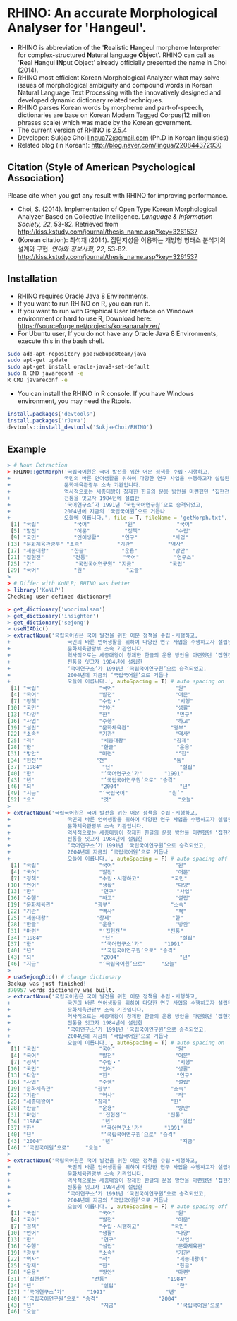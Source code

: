 # RHINO: An accurate Morphological Analyser for 'Hangeul'.
- RHINO is abbreviation of the '**R**ealistic **H**angeul morpheme **I**nterpreter for complex-structured **N**atural language **O**bject'. RHINO can call as '**R**eal **H**angul **IN**put **O**bject' already officially presented the name in Choi (2014).
- RHINO most efficient Korean Morphological Analyzer what may solve issues of morphological ambiguity and compound words in Korean Natural Language Text Processing with the innovatively designed and developed dynamic dictionary related techniques.
- RHINO parses Korean words by morpheme and part-of-speech, dictionaries are base on Korean Modern Tagged Corpus(12 million phrases scale) which was made by the Korean government.
- The current version of RHINO is 2.5.4
- Developer: Sukjae Choi <lingua72@gmail.com> (Ph.D in Korean linguistics)
- Related blog (in Korean): http://blog.naver.com/lingua/220844372930

## Citation (Style of American Psychological Association)
Please cite when you got any result with RHINO for improving performance. 
- Choi, S. (2014). Implementation of Open Type Korean Morphological
Analyzer Based on Collective Intelligence. *Language & Information Society, 22*, 53-82. Retrieved from http://kiss.kstudy.com/journal/thesis_name.asp?key=3261537
- (Korean citation): 최석재 (2014). 집단지성을 이용하는 개방형 형태소 분석기의 설계와 구현. *언어와 정보사회, 22*, 53-82. http://kiss.kstudy.com/journal/thesis_name.asp?key=3261537

## Installation
- RHINO requires Oracle Java 8 Environments.
- If you want to run RHINO on R, you can run it.
- If you want to run with Graphical User Interface on Windows environment or hard to use R, Download here: https://sourceforge.net/projects/koreananalyzer/
- For Ubuntu user, If you do not have any Oracle Java 8 Environments, execute this in the bash shell.
```BASH
sudo add-apt-repository ppa:webupd8team/java
sudo apt-get update
sudo apt-get install oracle-java8-set-default
sudo R CMD javareconf -e
R CMD javareconf -e
```

- You can install the RHINO in R console. If you have Windows environment, you may need the Rtools.
```R
install.packages('devtools')
install.packages('rJava')
devtools::install_devtools('SukjaeChoi/RHINO')
```

## Example
```R
> # Noun Extraction
> RHINO::getMorph('국립국어원은 국어 발전을 위한 어문 정책을 수립‧시행하고, 
+                 국민의 바른 언어생활을 위하여 다양한 연구 사업을 수행하고자 설립된
+                 문화체육관광부 소속 기관입니다.
+                 역사적으로는 세종대왕이 창제한 한글의 운용 방안을 마련했던 ‘집현전’의
+                 전통을 잇고자 1984년에 설립한
+                 ‘국어연구소’가 1991년 ‘국립국어연구원’으로 승격되었고,
+                 2004년에 지금의 ‘국립국어원’으로 거듭나
+                 오늘에 이릅니다.', file = T, fileName = 'getMorph.txt', type = 'noun')
 [1] "국립"           "국어"           "원"             "국어"          
 [5] "발전"           "어문"           "정책"           "수립"          
 [9] "국민"           "언어생활"       "연구"           "사업"          
[13] "문화체육관광부" "소속"           "기관"           "역사"          
[17] "세종대왕"       "한글"           "운용"           "방안"          
[21] "집현전"         "전통"           "국어"           "연구소"        
[25] "가"             "국립국어연구원" "지금"           "국립"          
[29] "국어"           "원"             "오늘"          
> 
> # Differ with KoNLP; RHINO was better
> library('KoNLP')
Checking user defined dictionary!

> get_dictionary('woorimalsam')
> get_dictionary('insighter')
> get_dictionary('sejong')
> useNIADic()
> extractNoun('국립국어원은 국어 발전을 위한 어문 정책을 수립‧시행하고, 
+                  국민의 바른 언어생활을 위하여 다양한 연구 사업을 수행하고자 설립된
+                  문화체육관광부 소속 기관입니다.
+                  역사적으로는 세종대왕이 창제한 한글의 운용 방안을 마련했던 ‘집현전’의
+                  전통을 잇고자 1984년에 설립한
+                  ‘국어연구소’가 1991년 ‘국립국어연구원’으로 승격되었고,
+                  2004년에 지금의 ‘국립국어원’으로 거듭나
+                  오늘에 이릅니다.', autoSpacing = T) # auto spacing on
 [1] "국립"                   "국어"                   "원"                    
 [4] "국어"                   "발전"                   "어문"                  
 [7] "정책"                   "수립‧"                  "시행"                  
[10] "국민"                   "언어"                   "생활"                  
[13] "다양"                   "한"                     "연구"                  
[16] "사업"                   "수행"                   "하고"                  
[19] "설립"                   "문화체육관"             "광부"                  
[22] "소속"                   "기관"                   "역사"                  
[25] "적"                     "세종대왕"               "창제"                  
[28] "한"                     "한글"                   "운용"                  
[31] "방안"                   "마련"                   "‘집"                  
[34] "현전’"                 "전"                     "통"                    
[37] "1984"                   "년"                     "설립"                  
[40] "한"                     "‘국어연구소’가"       "1991"                  
[43] "년"                     "‘국립국어연구원’으로" "승격"                  
[46] "되"                     "2004"                   "년"                    
[49] "지금"                   "‘국립국어"             "원’"                  
[52] "으"                     "것"                     "오늘"                  
> 
> extractNoun('국립국어원은 국어 발전을 위한 어문 정책을 수립‧시행하고, 
+                  국민의 바른 언어생활을 위하여 다양한 연구 사업을 수행하고자 설립된
+                  문화체육관광부 소속 기관입니다.
+                  역사적으로는 세종대왕이 창제한 한글의 운용 방안을 마련했던 ‘집현전’의
+                  전통을 잇고자 1984년에 설립한
+                  ‘국어연구소’가 1991년 ‘국립국어연구원’으로 승격되었고,
+                  2004년에 지금의 ‘국립국어원’으로 거듭나
+                  오늘에 이릅니다.', autoSpacing = F) # auto spacing off
 [1] "국립"                   "국어"                   "원"                    
 [4] "국어"                   "발전"                   "어문"                  
 [7] "정책"                   "수립‧시행하고"          "국민"                  
[10] "언어"                   "생활"                   "다양"                  
[13] "한"                     "연구"                   "사업"                  
[16] "수행"                   "하고"                   "설립"                  
[19] "문화체육관"             "광부"                   "소속"                  
[22] "기관"                   "역사"                   "적"                    
[25] "세종대왕"               "창제"                   "한"                    
[28] "한글"                   "운용"                   "방안"                  
[31] "마련"                   "‘집현전’"             "전통"                  
[34] "1984"                   "년"                     "설립"                  
[37] "한"                     "‘국어연구소’가"       "1991"                  
[40] "년"                     "‘국립국어연구원’으로" "승격"                  
[43] "되"                     "2004"                   "년"                    
[46] "지금"                   "‘국립국어원’으로"     "오늘"                  
> 
> useSejongDic() # change dictionary
Backup was just finished!
370957 words dictionary was built.
> extractNoun('국립국어원은 국어 발전을 위한 어문 정책을 수립‧시행하고, 
+                  국민의 바른 언어생활을 위하여 다양한 연구 사업을 수행하고자 설립된
+                  문화체육관광부 소속 기관입니다.
+                  역사적으로는 세종대왕이 창제한 한글의 운용 방안을 마련했던 ‘집현전’의
+                  전통을 잇고자 1984년에 설립한
+                  ‘국어연구소’가 1991년 ‘국립국어연구원’으로 승격되었고,
+                  2004년에 지금의 ‘국립국어원’으로 거듭나
+                  오늘에 이릅니다.', autoSpacing = T) # auto spacing on
 [1] "국립"                   "국어"                   "원"                    
 [4] "국어"                   "발전"                   "어문"                  
 [7] "정책"                   "수립‧"                  "시행"                  
[10] "국민"                   "언어"                   "생활"                  
[13] "다양"                   "한"                     "연구"                  
[16] "사업"                   "수행"                   "설립"                  
[19] "문화체육관"             "광부"                   "소속"                  
[22] "기관"                   "역사"                   "적"                    
[25] "세종대왕이"             "창제"                   "한"                    
[28] "한글"                   "운용"                   "방안"                  
[31] "마련"                   "‘집현전’"             "전통"                  
[34] "1984"                   "년"                     "설립"                  
[37] "한"                     "‘국어연구소’가"       "1991"                  
[40] "년"                     "‘국립국어연구원’으로" "승격"                  
[43] "2004"                   "년"                     "지금"                  
[46] "‘국립국어원’으로"     "오늘"                  
> 
> extractNoun('국립국어원은 국어 발전을 위한 어문 정책을 수립‧시행하고, 
+                  국민의 바른 언어생활을 위하여 다양한 연구 사업을 수행하고자 설립된
+                  문화체육관광부 소속 기관입니다.
+                  역사적으로는 세종대왕이 창제한 한글의 운용 방안을 마련했던 ‘집현전’의
+                  전통을 잇고자 1984년에 설립한
+                  ‘국어연구소’가 1991년 ‘국립국어연구원’으로 승격되었고,
+                  2004년에 지금의 ‘국립국어원’으로 거듭나
+                  오늘에 이릅니다.', autoSpacing = F) # auto spacing off
 [1] "국립"                   "국어"                   "원"                    
 [4] "국어"                   "발전"                   "어문"                  
 [7] "정책"                   "수립‧시행하고"          "국민"                  
[10] "언어"                   "생활"                   "다양"                  
[13] "한"                     "연구"                   "사업"                  
[16] "수행"                   "설립"                   "문화체육관"            
[19] "광부"                   "소속"                   "기관"                  
[22] "역사"                   "적"                     "세종대왕이"            
[25] "창제"                   "한"                     "한글"                  
[28] "운용"                   "방안"                   "마련"                  
[31] "‘집현전’"             "전통"                   "1984"                  
[34] "년"                     "설립"                   "한"                    
[37] "‘국어연구소’가"       "1991"                   "년"                    
[40] "‘국립국어연구원’으로" "승격"                   "2004"                  
[43] "년"                     "지금"                   "‘국립국어원’으로"    
[46] "오늘"                  
```
